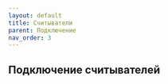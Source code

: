 ```yaml
---
layout: default
title: Считыватели
parent: Подключение
nav_order: 3
---
```


## Подключение считывателей
